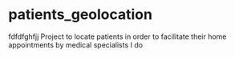 # patients_geolocation
fdfdfghfjj
Project to locate patients in order to facilitate their home appointments by medical specialists
I do
